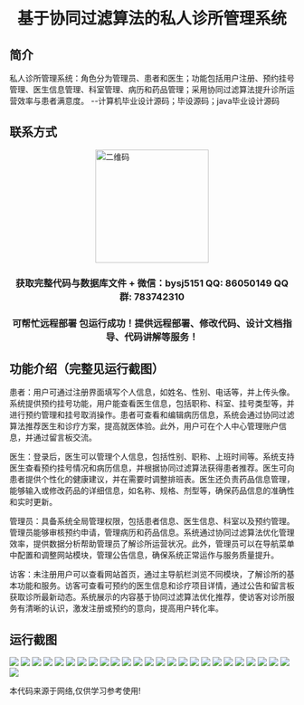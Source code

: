 <p><h1 align="center">基于协同过滤算法的私人诊所管理系统</h1></p>

## 简介
私人诊所管理系统：角色分为管理员、患者和医生；功能包括用户注册、预约挂号管理、医生信息管理、科室管理、病历和药品管理；采用协同过滤算法提升诊所运营效率与患者满意度。    --计算机毕业设计源码；毕设源码；java毕业设计源码


## 联系方式
<img src="https://bs-1329754181.cos.ap-shanghai.myqcloud.com/wx.jpg" alt="二维码" style="display: block; margin: 0 auto;" width="200px">
<p><h3 align="center">获取完整代码与数据库文件 + 微信：bysj5151 QQ: 86050149 QQ群: 783742310</h3></p>
<p><h3 align="center">可帮忙远程部署 包运行成功！提供远程部署、修改代码、设计文档指导、代码讲解等服务！</h3></p>

## 功能介绍（完整见运行截图）
患者：用户可通过注册界面填写个人信息，如姓名、性别、电话等，并上传头像。系统提供预约挂号功能，用户能查看医生信息，包括职称、科室、挂号类型等，并进行预约管理和挂号取消操作。患者可查看和编辑病历信息，系统会通过协同过滤算法推荐医生和诊疗方案，提高就医体验。此外，用户可在个人中心管理账户信息，并通过留言板交流。

医生：登录后，医生可以管理个人信息，包括性别、职称、上班时间等。系统支持医生查看预约挂号情况和病历信息，并根据协同过滤算法获得患者推荐。医生可向患者提供个性化的健康建议，并在需要时调整排班表。医生还负责药品信息管理，能够输入或修改药品的详细信息，如名称、规格、剂型等，确保药品信息的准确性和实时更新。

管理员：具备系统全局管理权限，包括患者信息、医生信息、科室以及预约管理。管理员能够审核预约申请，管理病历和药品信息。系统通过协同过滤算法优化管理效率，提供数据分析帮助管理员了解诊所运营状况。此外，管理员可以在导航菜单中配置和调整网站模块，管理公告信息，确保系统正常运作与服务质量提升。

访客：未注册用户可以查看网站首页，通过主导航栏浏览不同模块，了解诊所的基本功能和服务。访客可查看可预约的医生信息和诊疗项目详情，通过公告和留言板获取诊所最新动态。系统展示的内容基于协同过滤算法优化推荐，使访客对诊所服务有清晰的认识，激发注册或预约的意向，提高用户转化率。


## 运行截图
![](https://bs-1329754181.cos.ap-shanghai.myqcloud.com/spring/CollaborativeFilteringPrivateClinicManagementSystem/img/001.jpg)
![](https://bs-1329754181.cos.ap-shanghai.myqcloud.com/spring/CollaborativeFilteringPrivateClinicManagementSystem/img/002.jpg)
![](https://bs-1329754181.cos.ap-shanghai.myqcloud.com/spring/CollaborativeFilteringPrivateClinicManagementSystem/img/003.jpg)
![](https://bs-1329754181.cos.ap-shanghai.myqcloud.com/spring/CollaborativeFilteringPrivateClinicManagementSystem/img/004.jpg)
![](https://bs-1329754181.cos.ap-shanghai.myqcloud.com/spring/CollaborativeFilteringPrivateClinicManagementSystem/img/005.jpg)
![](https://bs-1329754181.cos.ap-shanghai.myqcloud.com/spring/CollaborativeFilteringPrivateClinicManagementSystem/img/006.jpg)
![](https://bs-1329754181.cos.ap-shanghai.myqcloud.com/spring/CollaborativeFilteringPrivateClinicManagementSystem/img/007.jpg)
![](https://bs-1329754181.cos.ap-shanghai.myqcloud.com/spring/CollaborativeFilteringPrivateClinicManagementSystem/img/008.jpg)
![](https://bs-1329754181.cos.ap-shanghai.myqcloud.com/spring/CollaborativeFilteringPrivateClinicManagementSystem/img/009.jpg)
![](https://bs-1329754181.cos.ap-shanghai.myqcloud.com/spring/CollaborativeFilteringPrivateClinicManagementSystem/img/010.jpg)
![](https://bs-1329754181.cos.ap-shanghai.myqcloud.com/spring/CollaborativeFilteringPrivateClinicManagementSystem/img/011.jpg)
![](https://bs-1329754181.cos.ap-shanghai.myqcloud.com/spring/CollaborativeFilteringPrivateClinicManagementSystem/img/012.jpg)
![](https://bs-1329754181.cos.ap-shanghai.myqcloud.com/spring/CollaborativeFilteringPrivateClinicManagementSystem/img/013.jpg)
![](https://bs-1329754181.cos.ap-shanghai.myqcloud.com/spring/CollaborativeFilteringPrivateClinicManagementSystem/img/014.jpg)
![](https://bs-1329754181.cos.ap-shanghai.myqcloud.com/spring/CollaborativeFilteringPrivateClinicManagementSystem/img/015.jpg)
![](https://bs-1329754181.cos.ap-shanghai.myqcloud.com/spring/CollaborativeFilteringPrivateClinicManagementSystem/img/016.jpg)
![](https://bs-1329754181.cos.ap-shanghai.myqcloud.com/spring/CollaborativeFilteringPrivateClinicManagementSystem/img/017.jpg)
![](https://bs-1329754181.cos.ap-shanghai.myqcloud.com/spring/CollaborativeFilteringPrivateClinicManagementSystem/img/018.jpg)
![](https://bs-1329754181.cos.ap-shanghai.myqcloud.com/spring/CollaborativeFilteringPrivateClinicManagementSystem/img/019.jpg)
![](https://bs-1329754181.cos.ap-shanghai.myqcloud.com/spring/CollaborativeFilteringPrivateClinicManagementSystem/img/020.jpg)
![](https://bs-1329754181.cos.ap-shanghai.myqcloud.com/spring/CollaborativeFilteringPrivateClinicManagementSystem/img/021.jpg)
![](https://bs-1329754181.cos.ap-shanghai.myqcloud.com/spring/CollaborativeFilteringPrivateClinicManagementSystem/img/022.jpg)
![](https://bs-1329754181.cos.ap-shanghai.myqcloud.com/spring/CollaborativeFilteringPrivateClinicManagementSystem/img/023.jpg)
![](https://bs-1329754181.cos.ap-shanghai.myqcloud.com/spring/CollaborativeFilteringPrivateClinicManagementSystem/img/024.jpg)
![](https://bs-1329754181.cos.ap-shanghai.myqcloud.com/spring/CollaborativeFilteringPrivateClinicManagementSystem/img/025.jpg)
![](https://bs-1329754181.cos.ap-shanghai.myqcloud.com/spring/CollaborativeFilteringPrivateClinicManagementSystem/img/026.jpg)

<p>本代码来源于网络,仅供学习参考使用!</p>
